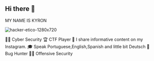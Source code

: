 ## Hi there 👋
MY NAME IS KYRON 


![hacker-etico-1280x720](https://github.com/user-attachments/assets/e636e8e6-4d8d-4033-af24-b99fe8ae33f9)

👩‍💻 Cyber Security 
🏆 CTF Player
🎥 I share informative content on my Instagram.
🎓 Speak Portuguese,English,Spanish and little bit Deutsch
💸 Bug Hunter
👨‍💻 Offensive Security
